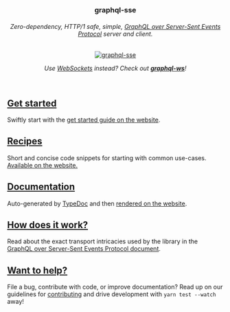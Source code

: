 <div align="center">
  <br />

  <h3>graphql-sse</h3>

  <h6>Zero-dependency, HTTP/1 safe, simple, <a href="PROTOCOL.md">GraphQL over Server-Sent Events Protocol</a> server and client.</h6>

[![graphql-sse](https://img.shields.io/npm/v/graphql-sse.svg?label=graphql-sse&logo=npm)](https://www.npmjs.com/package/graphql-sse)

<i>Use [WebSockets](https://developer.mozilla.org/en-US/docs/Web/API/WebSocket) instead? Check out <b>[graphql-ws](https://github.com/enisdenjo/graphql-ws)</b>!</i>

  <br />
</div>

## [Get started](https://the-guild.dev/graphql/sse/get-started)

Swiftly start with the [get started guide on the website](https://the-guild.dev/graphql/sse/get-started).

## [Recipes](https://the-guild.dev/graphql/sse/recipes)

Short and concise code snippets for starting with common use-cases. [Available on the website.](https://the-guild.dev/graphql/sse/recipes)

</details>

## [Documentation](https://the-guild.dev/graphql/sse/docs)

Auto-generated by [TypeDoc](https://typedoc.org) and then [rendered on the website](https://the-guild.dev/graphql/sse/docs).

## [How does it work?](PROTOCOL.md)

Read about the exact transport intricacies used by the library in the [GraphQL over Server-Sent Events Protocol document](PROTOCOL.md).

## [Want to help?](CONTRIBUTING.md)

File a bug, contribute with code, or improve documentation? Read up on our guidelines for [contributing](CONTRIBUTING.md) and drive development with `yarn test --watch` away!
